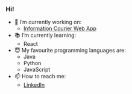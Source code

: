 ### Hi! 

<!--
**natkramarz/natkramarz** is a ✨ _special_ ✨ repository because its `README.md` (this file) appears on your GitHub profile.
-->


- 🔭 I’m currently working on:
  - [Information Courier Web App](https://github.com/natkramarz/kurier-informacyjny) 
- :books: I’m currently learning: 
  - React 
- :innocent: My favourite programming languages are: 
  - Java
  - Python
  - JavaScript   
- 📫 How to reach me: 
  - [LinkedIn](https://www.linkedin.com/in/natkramarz/?locale=en_US) 
